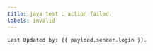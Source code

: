 ```yaml
---
title: java test : action failed.
labels: invalid
---
```


```
Last Updated by: {{ payload.sender.login }}.
```

